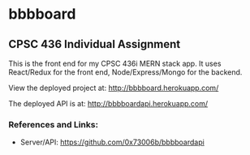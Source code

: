 # bbbboard

## CPSC 436 Individual Assignment

This is the front end for my CPSC 436i MERN stack app. It uses React/Redux for the front end, Node/Express/Mongo for the backend.

View the deployed project at: http://bbbboard.herokuapp.com/

The deployed API is at: http://bbbboardapi.herokuapp.com/

### References and Links:
  * Server/API: https://github.com/0x73006b/bbbboardapi
